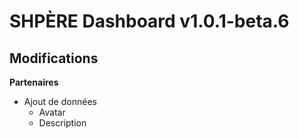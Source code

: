 # SHPÈRE Dashboard v1.0.1-beta.6

## Modifications

**Partenaires**

- Ajout de données
    - Avatar
    - Description
